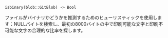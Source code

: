 ```
isbinary(blob::GitBlob) -> Bool
```

ファイルがバイナリかどうかを推測するためのヒューリスティックを使用します：NULLバイトを検索し、最初の8000バイトの中で印刷可能な文字と印刷不可能な文字の合理的な比率を探します。
